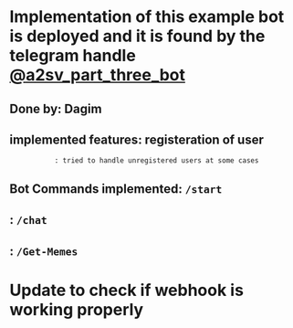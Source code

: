 # Implementation of this example bot is deployed and it is found by the telegram handle [@a2sv_part_three_bot](https://t.me/a2sv_part_three_bot)

##  Done by: Dagim 
## implemented features: registeration of user 
		       : tried to handle unregistered users at some cases
## Bot Commands implemented: `/start`
## 			   : `/chat`
##                         : `/Get-Memes`
# Update to check if webhook is working properly

